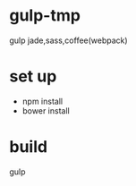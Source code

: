gulp-tmp
===========

gulp jade,sass,coffee(webpack)



# set up

* npm install
* bower install

# build
gulp